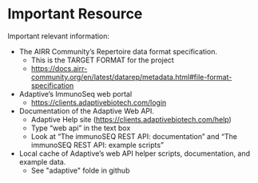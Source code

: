# Important Resource

Important relevant information:
- The AIRR Community’s Repertoire data format specification.
    - This is the TARGET FORMAT for the project
    - https://docs.airr-community.org/en/latest/datarep/metadata.html#file-format-specification
- Adaptive’s ImmunoSeq web portal
    - https://clients.adaptivebiotech.com/login
- Documentation of the Adaptive Web API.
    - Adaptive Help site (https://clients.adaptivebiotech.com/help)
    - Type “web api” in the text box
    - Look at “The immunoSEQ REST API: documentation” and “The immunoSEQ REST API: example scripts”
- Local cache of Adaptive’s web API helper scripts, documentation, and example data.
    - See "adaptive" folde in github
